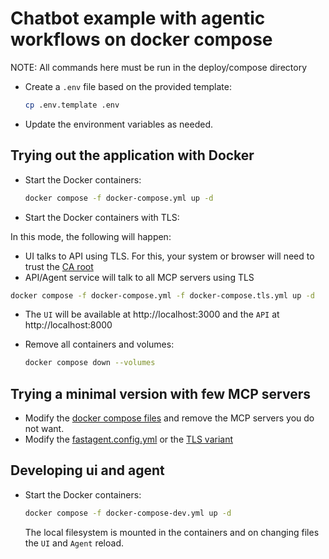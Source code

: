# Chatbot example with agentic workflows on docker compose

NOTE: All commands here must be run in the deploy/compose directory

- Create a `.env` file based on the provided template:

  ```bash
  cp .env.template .env
  ```

- Update the environment variables as needed.

## Trying out the application with Docker

- Start the Docker containers:

  ```bash
  docker compose -f docker-compose.yml up -d
  ```

- Start the Docker containers with TLS:

In this mode, the following will happen:
  - UI talks to API using TLS. For this, your system or browser will need to trust the [CA root](../../certs/ca-root-cert.pem)
  - API/Agent service will talk to all MCP servers using TLS

  ```bash
  docker compose -f docker-compose.yml -f docker-compose.tls.yml up -d
  ```

- The `UI` will be available at http://localhost:3000 and the `API` at http://localhost:8000

- Remove all containers and volumes:

  ```bash
  docker compose down --volumes
  ```

## Trying a minimal version with few MCP servers

- Modify the [docker compose files](./) and remove the MCP servers you do not want.
- Modify the [fastagent.config.yml](../../src/agent/config/fastagent.config.yaml) or the [TLS variant](../../src/agent/config/fastagent.tlsconfig.yaml)

## Developing ui and agent

- Start the Docker containers:

  ```bash
  docker compose -f docker-compose-dev.yml up -d
  ```

  The local filesystem is mounted in the containers and on changing files the `UI` and `Agent` reload.

